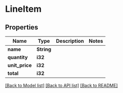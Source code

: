 # LineItem

## Properties

Name | Type | Description | Notes
------------ | ------------- | ------------- | -------------
**name** | **String** |  | 
**quantity** | **i32** |  | 
**unit_price** | **i32** |  | 
**total** | **i32** |  | 

[[Back to Model list]](../README.md#documentation-for-models) [[Back to API list]](../README.md#documentation-for-api-endpoints) [[Back to README]](../README.md)


